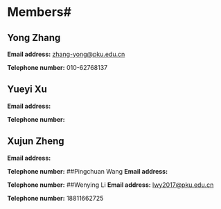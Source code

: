 # Members#
## Yong Zhang
**Email address:**
zhang-yong@pku.edu.cn

**Telephone number:**
010-62768137

## Yueyi Xu
**Email address:**

**Telephone number:**
## Xujun Zheng
**Email address:**

**Telephone number:**
##Pingchuan Wang
**Email address:**

**Telephone number:**
##Wenying Li
**Email address:**
lwy2017@pku.edu.cn

**Telephone number:**
18811662725